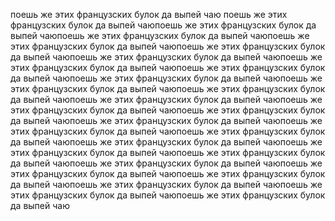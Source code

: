 поешь же этих французских булок да выпей чаю
поешь же этих французских булок да выпей чаюпоешь же этих французских булок да выпей чаюпоешь же этих французских булок да выпей чаюпоешь же этих французских булок да выпей чаюпоешь же этих французских булок да выпей чаюпоешь же этих французских булок да выпей чаюпоешь же этих французских булок да выпей чаюпоешь же этих французских булок да выпей чаюпоешь же этих французских булок да выпей чаюпоешь же этих французских булок да выпей чаюпоешь же этих французских булок да выпей чаюпоешь же этих французских булок да выпей чаюпоешь же этих французских булок да выпей чаюпоешь же этих французских булок да выпей чаюпоешь же этих французских булок да выпей чаюпоешь же этих французских булок да выпей чаюпоешь же этих французских булок да выпей чаюпоешь же этих французских булок да выпей чаюпоешь же этих французских булок да выпей чаюпоешь же этих французских булок да выпей чаюпоешь же этих французских булок да выпей чаюпоешь же этих французских булок да выпей чаюпоешь же этих французских булок да выпей чаюпоешь же этих французских булок да выпей чаюпоешь же этих французских булок да выпей чаюпоешь же этих французских булок да выпей чаю

